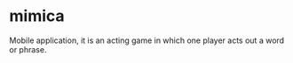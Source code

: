 mimica
======

Mobile application, it is an acting game in which one player acts out a word or phrase.